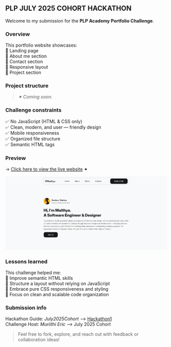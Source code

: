 ## PLP JULY 2025 COHORT HACKATHON 

Welcome to my submission for the **PLP Academy Portfolio Challenge**. 

### Overview

This portfolio website showcases:<br>
🔹 Landing page<br>
🔹 About me section<br>
🔹 Contact section<br>
🔹 Responsive layout<br>
🔹 Project section<br>

### Project structure
> *✦ Coming soon.*

### Challenge constraints
✅ No JavaScript (HTML & CSS only)<br>
✅ Clean, modern, and user — friendly design<br>
✅ Mobile responsiveness<br>
✅ Organized file structure<br>
✅ Semantic HTML tags<br>

### Preview

→ [Click here to view the live website](https://maithya.vercel.app/) ✦

![Screenshot](assets/images/portfolio.png)

### Lessons learned
This challenge helped me:<br>
🔹 Improve semantic HTML skills<br>
🔹 Structure a layout without relying on JavaScript<br>
🔹 Embrace pure CSS responsiveness and styling<br>
🔹 Focus on clean and scalable code organization<br>

### Submission info 
Hackathon Guide: *July2025Cohort* ⟶ [Hackathon1](https://github.com/MuriithiEric/July2025CohortHackathon1)<br>
Challenge Host: *Muriithi Eric* ⟶ July 2025 Cohort<br>

> Feel free to fork, explore, and reach out with feedback or collaboration ideas!